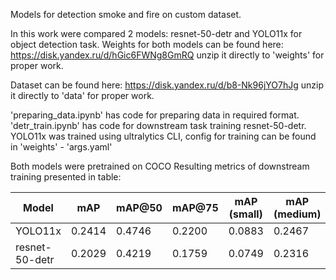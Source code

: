 Models for detection smoke and fire on custom dataset.

In this work were compared 2 models: resnet-50-detr and YOLO11x for object detection task.
Weights for both models can be found here:
https://disk.yandex.ru/d/hGic6FWNg8GmRQ
unzip it directly to 'weights' for proper work.

Dataset can be found here:
https://disk.yandex.ru/d/b8-Nk96jYO7hJg
unzip it directly to 'data' for proper work.

'preparing_data.ipynb' has code for preparing data in required format.
'detr_train.ipynb' has code for downstream task training resnet-50-detr.
YOLO11x was trained using ultralytics CLI, config for training can be found in 'weights' - 'args.yaml'

Both models were pretrained on COCO
Resulting metrics of downstream training presented in table:

| Model       | mAP    | mAP@50 | mAP@75 | mAP (small) | mAP (medium) | mAP (large) |  MAR@1   | MAR@10  | MAR@100 | MAR (small) | MAR (medium) | MAR (large) | mAP_smoke | mAP_fire | mAR_100_smoke | mAR_100_fire |
|--------------|--------|--------|--------|-------------|--------------|-------------|-----------|----------|---------|---------|---------|-------------|--------------|-------------|---------------|--------------|
| YOLO11x      | 0.2414 | 0.4746 | 0.2200 | 0.0883      | 0.2467       | 0.3184      | 0.2006    | 0.3686   | 0.4513  | 0.2673  | 0.4505  | 0.5194      | 0.1755       | 0.3074      | 0.4013        | 0.5012       |
| resnet-50-detr      | 0.2029      | 0.4219      | 0.1759      | 0.0749           | 0.2316            |0.2772           | 0.1912         | 0.3283        | 0.3959       | 0.1714      | 0.4136       | 0.5197           | 0.1670            | 0.2388     | 0.3838             |0.4080            |
